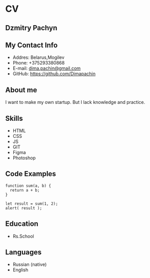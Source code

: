 
# CV

## Dzmitry Pachyn

## My Contact Info

+ Addres: Belarus,Mogilev
+ Phone: +375293380868
+ E-mail: <dima.pachin@gmail.com>
+ GitHub: <https://github.com/Dimapachin>

## About me

I want to make my own startup. But I lack knowledge and practice.

## Skills

+ HTML
+ CSS
+ JS
+ GIT
+ Figma
+ Photoshop

## Code Examples

```
function sum(a, b) {
  return a + b;
}

let result = sum(1, 2);
alert( result );
```

## Education

+ Rs.School

## Languages

+ Russian (native)
+ English
